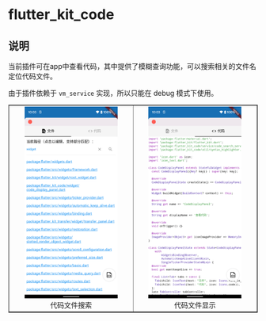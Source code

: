 # flutter_kit_code

## 说明

当前插件可在app中查看代码，其中提供了模糊查询功能，可以搜索相关的文件名定位代码文件。

由于插件依赖于 `vm_service` 实现，所以只能在 debug 模式下使用。

<table border="1" width="100%">
    <tr>
        <td width="33.33%" align="center"><img src="https://raw.githubusercontent.com/windows7lake/screenshot/main/flutter_kit_code1.png" width="80%" alt="代码文件搜索" /><br>代码文件搜索</td>
        <td width="33.33%" align="center"><img src="https://raw.githubusercontent.com/windows7lake/screenshot/main/flutter_kit_code2.png" width="80%" alt="代码文件显示" /><br>代码文件显示</td>
    </tr>
</table>
